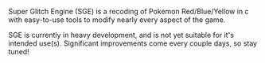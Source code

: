 Super Glitch Engine (SGE) is a recoding of Pokemon Red/Blue/Yellow in c with easy-to-use tools to modify nearly every aspect of the game.

SGE is currently in heavy development, and is not yet suitable for it's intended use(s).
Significant improvements come every couple days, so stay tuned!

